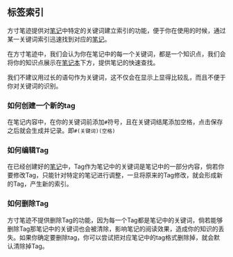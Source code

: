 ## 标签索引

方寸笔迹提供对[笔记](./note.md)中特定的关键词建立索引的功能，便于你在使用的时候，通过某一关键词索引迅速找到对应的[笔记](./note.md)。

在方寸笔迹中，我们会认为你在笔记中的每一个关键词，都是一个知识点，我们会将你的知识点展示在[笔记本](./collection.md)下方，提供笔记的快速查找。

我们不建议用过长的语句作为关键词，这不仅会在显示上显得比较乱，而且不便于你对关键词的识别。



### 如何创建一个新的tag

在笔记内容中，在你的关键词前添加`#`符号，且在关键词结尾添加空格，点击保存之后就会生成并记录。即`#(关键词)(空格)`



### 如何编辑Tag

在已经创建好的[笔记](./note.md)中，Tag作为笔记中的关键词是笔记中的一部分内容，倘若你要修改Tag，只能针对特定的笔记进行调整，一旦将原来的Tag修改，就会形成新的Tag，产生新的索引。



### 如何删除Tag

方寸笔迹不提供删除Tag的功能，因为每一个Tag都是笔记中的关键词，倘若能够删除Tag那笔记中的关键词也会被清除，影响笔记的阅读效果，造成你的知识的丢失。如果你确定要删除tag，你可以尝试把对应笔记中的tag格式删除掉，就会默认清除掉Tag。



